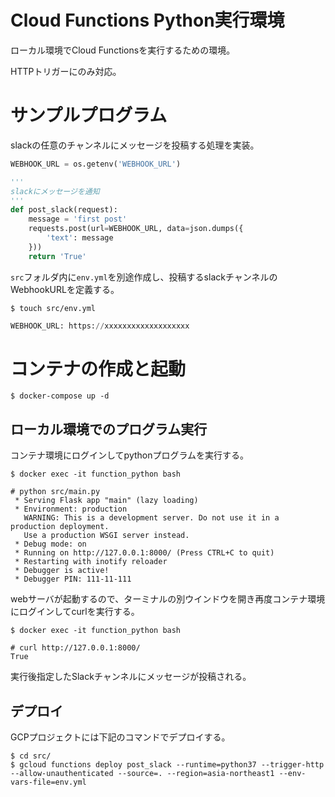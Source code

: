 # Cloud Functions Python実行環境

ローカル環境でCloud Functionsを実行するための環境。

HTTPトリガーにのみ対応。

# サンプルプログラム

slackの任意のチャンネルにメッセージを投稿する処理を実装。

```python
WEBHOOK_URL = os.getenv('WEBHOOK_URL')

'''
slackにメッセージを通知
'''
def post_slack(request):
    message = 'first post'
    requests.post(url=WEBHOOK_URL, data=json.dumps({
        'text': message
    }))
    return 'True'
```

`src`フォルダ内に`env.yml`を別途作成し、投稿するslackチャンネルのWebhookURLを定義する。

```
$ touch src/env.yml
```

```python
WEBHOOK_URL: https://xxxxxxxxxxxxxxxxxxx
```

# コンテナの作成と起動

```
$ docker-compose up -d
```

## ローカル環境でのプログラム実行

コンテナ環境にログインしてpythonプログラムを実行する。

```
$ docker exec -it function_python bash

# python src/main.py 
 * Serving Flask app "main" (lazy loading)
 * Environment: production
   WARNING: This is a development server. Do not use it in a production deployment.
   Use a production WSGI server instead.
 * Debug mode: on
 * Running on http://127.0.0.1:8000/ (Press CTRL+C to quit)
 * Restarting with inotify reloader
 * Debugger is active!
 * Debugger PIN: 111-11-111
```

webサーバが起動するので、ターミナルの別ウインドウを開き再度コンテナ環境にログインしてcurlを実行する。

```
$ docker exec -it function_python bash

# curl http://127.0.0.1:8000/
True
```

実行後指定したSlackチャンネルにメッセージが投稿される。

## デプロイ

GCPプロジェクトには下記のコマンドでデプロイする。

```
$ cd src/
$ gcloud functions deploy post_slack --runtime=python37 --trigger-http --allow-unauthenticated --source=. --region=asia-northeast1 --env-vars-file=env.yml
```
